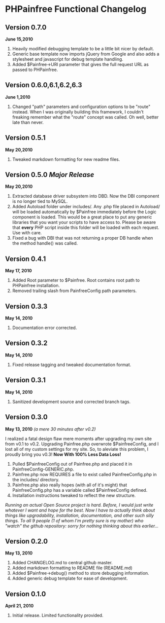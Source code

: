 PHPainfree Functional Changelog
===============================

Version 0.7.0
-------------
**June 15,2010**

1. Heavily modified debugging template to be a little bit nicer by default.
2. Generic base template now imports jQuery from Google and also adds a stylesheet and javascript for debug template handling.
3. Added $Painfree->URI parameter that gives the full request URL as passed to PHPainfree.

Version 0.6.0,6.1,6.2,6.3
-------------------------
**June 1,2010**

1. Changed "path" parameters and configuration options to be "route" instead. When I was originally building this framework, I couldn't freaking remember what the "route" concept was called. Oh well, better late than never.

Version 0.5.1
-------------
**May 20,2010**

1. Tweaked markdown formatting for new readme files.

Version 0.5.0 *Major Release*
-----------------------------
**May 20,2010**

1. Extracted database driver subsystem into DBD. Now the DBI component is no longer tied to MySQL.
2. Added Autoload folder under includes/. Any .php file placed in Autoload/ will be loaded automatically by $Painfree immediately before the Logic component is loaded. This would be a great place to put any generic libraries that you want your scripts to have access to. Please be aware that **every** PHP script inside this folder will be loaded with each request. Use with care.
3. Fixed a bug with DBI that was not returning a proper DB handle when the method handle() was called.

Version 0.4.1
-------------
**May 17, 2010**

1. Added Root parameter to $Painfree. Root contains root path to PHPainfree installation.
2. Removed trailing slash from PainfreeConfig path parameters.

Version 0.3.3
-------------
**May 14, 2010**

1. Documentation error corrected.

Version 0.3.2
-------------
**May 14, 2010**

1. Fixed release tagging and tweaked documentation format.

Version 0.3.1
-------------
**May 14, 2010**

1. Sanitized development source and corrected branch tags.

Version 0.3.0
-------------
**May 13, 2010** *(a mere 30 minutes after v0.2)*

I realized a fatal design flaw mere moments after upgrading my own site from v0.1 to v0.2. Upgrading Painfree.php overwrote $PainfreeConfig, and I lost all of my custom settings for my site. So, to aleviate this problem, I proudly bring you v0.3! **Now With 100% Less Data Loss!**

1. Pulled $PainfreeConfig out of Painfree.php and placed it in PainfreeConfig-GENERIC.php.
2. Painfree.php now REQUIRES a file to exist called PainfreeConfig.php in the includes/ directory.
3. Painfree.php also really hopes (with all of it's might) that PainfreeConfig.php has a variable called $PainfreeConfig defined. 
4. Installation instructions tweaked to reflect the new structure.

*Running an actual Open Source project is hard. Before, I would just write whatever I want and hope for the best. Now I have to actually think about things like upgradability, installation, documentation, and other such silly things. To all 9 people (1 of whom I'm pretty sure is my mother) who "watch" the github repository: sorry for nothing thinking about this earlier...*

Version 0.2.0
-------------
**May 13, 2010**

1. Added CHANGELOG.md to central github master.
2. Added markdown formatting to README file (README.md)
3. Added $Painfree->debug() method to store debugging information.
4. Added generic debug template for ease of development.

Version 0.1.0
-------------
**April 21, 2010**

1. Initial release. Limited functionality provided. 
